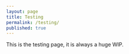 ```yaml
---
layout: page
title: Testing
permalink: /testing/
published: true
---
```

This is the testing page, it is always a huge WIP.